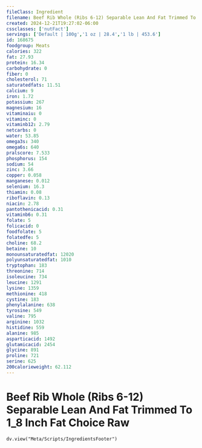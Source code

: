 ```yaml
---
fileClass: Ingredient
filename: Beef Rib Whole (Ribs 6-12) Separable Lean And Fat Trimmed To 1_8 Inch Fat Choice Raw
created: 2024-12-21T19:27:02-06:00
cssclasses: ['nutFact']
servings: ['Default | 100g','1 oz | 28.4','1 lb | 453.6']
id: 168675
foodgroup: Meats
calories: 322
fat: 27.93
protein: 16.34
carbohydrate: 0
fiber: 0
cholesterol: 71
saturatedfats: 11.51
calcium: 9
iron: 1.72
potassium: 267
magnesium: 16
vitaminaiu: 0
vitaminc: 0
vitaminb12: 2.79
netcarbs: 0
water: 53.85
omega3s: 340
omega6s: 640
pralscore: 7.533
phosphorus: 154
sodium: 54
zinc: 3.66
copper: 0.058
manganese: 0.012
selenium: 16.3
thiamin: 0.08
riboflavin: 0.13
niacin: 2.78
pantothenicacid: 0.31
vitaminb6: 0.31
folate: 5
folicacid: 0
foodfolate: 5
folatedfe: 5
choline: 68.2
betaine: 10
monounsaturatedfat: 12020
polyunsaturatedfat: 1010
tryptophan: 183
threonine: 714
isoleucine: 734
leucine: 1291
lysine: 1359
methionine: 418
cystine: 183
phenylalanine: 638
tyrosine: 549
valine: 795
arginine: 1032
histidine: 559
alanine: 985
asparticacid: 1492
glutamicacid: 2454
glycine: 891
proline: 721
serine: 625
200calorieweight: 62.112
---
```


# Beef Rib Whole (Ribs 6-12) Separable Lean And Fat Trimmed To 1_8 Inch Fat Choice Raw

```dataviewjs
dv.view("Meta/Scripts/IngredientsFooter")
```